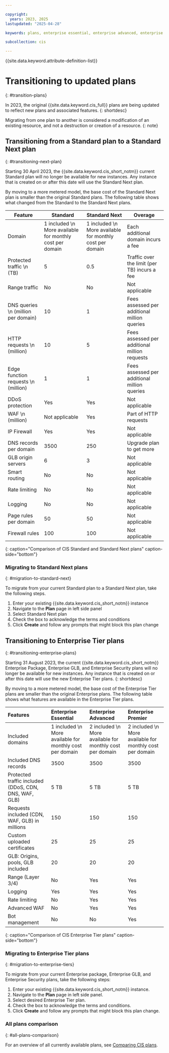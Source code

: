 ```yaml
---

copyright:
  years: 2023, 2025
lastupdated: "2025-04-28"

keywords: plans, enterprise essential, enterprise advanced, enterprise premier, standard next

subcollection: cis

---
```


{{site.data.keyword.attribute-definition-list}}

# Transitioning to updated plans
{: #transition-plans}

In 2023, the original {{site.data.keyword.cis_full}} plans are being updated to reflect new plans and associated features.
{: shortdesc}

Migrating from one plan to another is considered a modification of an existing resource, and not a destruction or creation of a resource.
{: note}

## Transitioning from a Standard plan to a Standard Next plan
{: #transitioning-next-plan}

Starting 30 April 2023, the {{site.data.keyword.cis_short_notm}} current Standard plan will no longer be available for new instances. Any instance that is created on or after this date will use the Standard Next plan.

By moving to a more metered model, the base cost of the Standard Next plan is smaller than the original Standard plans. The following table shows what changed from the Standard to the Standard Next plans.

|Feature|Standard|Standard Next|Overage|
|--------|-------------|-----|----|
|Domain|1 included  \n More available for monthly cost per domain|1 included  \n More available for monthly cost per domain|Each additional domain incurs a fee|
|Protected traffic  \n (TB)|5|0.5|Traffic over the limit (per TB) incurs a fee|
|Range traffic|No|No|Not applicable|
|DNS queries  \n (million per domain)| 10|1|Fees assessed per additional million queries|
|HTTP requests  \n (million)|10|5|Fees assessed per additional million requests|
|Edge function requests  \n (million)|1|1|Fees assessed per additional million queries|
|DDoS protection|Yes|Yes|Not applicable |
|WAF  \n (million)|Not applicable|Yes|Part of HTTP requests |
|IP Firewall|Yes|Yes|Not applicable |
|DNS records per domain|3500|250|Upgrade plan to get more|
|GLB origin servers|6|3|Not applicable|
|Smart routing|No|No|Not applicable|
|Rate limiting|No|No|Not applicable|
|Logging|No|No|Not applicable|
|Page rules per domain|50|50|Not applicable|
|Firewall rules|100|100|Not applicable|
{: caption="Comparison of CIS Standard and Standard Next plans" caption-side="bottom"}

### Migrating to Standard Next plans
{: #migration-to-standard-next}

To migrate from your current Standard plan to a Standard Next plan, take the following steps.

1. Enter your existing {{site.data.keyword.cis_short_notm}} instance
1. Navigate to the **Plan** page in left side panel
1. Select Standard Next plan
1. Check the box to acknowledge the terms and conditions
1. Click **Create** and follow any prompts that might block this plan change

## Transitioning to Enterprise Tier plans
{: #transitioning-enterprise-plans}

Starting 31 August 2023, the current {{site.data.keyword.cis_short_notm}} Enterprise Package, Enterprise GLB, and Enterprise Security plans will no longer be available for new instances. Any instance that is created on or after this date will use the new Enterprise Tier plans.
{: shortdesc}

By moving to a more metered model, the base cost of the Enterprise Tier plans are smaller than the original Enterprise plans. The following table shows what features are available in the Enterprise Tier plans.

|Features|Enterprise Essential|Enterprise Advanced|Enterprise Premier|
|:-------|:-------------------|:------------------|:-----------------|
|Included domains|1 included  \n More available for monthly cost per domain|2 included  \n More available for monthly cost per domain|2 included  \n More available for monthly cost per domain|
|Included DNS records|3500|3500|3500|
|Protected traffic included (DDoS, CDN, DNS, WAF, GLB)|5 TB|5 TB|5 TB|
|Requests included (CDN, WAF, GLB) in millions|150|150|150|
|Custom uploaded certificates|25|25|25|
|GLB: Origins, pools, GLB included|20|20|20|
|Range (Layer 3/4) | No | Yes | Yes |
|Logging| Yes | Yes | Yes |
|Rate limiting| No | Yes | Yes |
|Advanced WAF| No | Yes | Yes |
|Bot management| No | No | Yes |
{: caption="Comparison of CIS Enterprise Tier plans" caption-side="bottom"}

### Migrating to Enterprise Tier plans
{: #migration-to-enterprise-tiers}

To migrate from your current Enterprise package, Enterprise GLB, and Enterprise Security plans, take the following steps:

1. Enter your existing {{site.data.keyword.cis_short_notm}} instance.
1. Navigate to the **Plan** page in left side panel.
1. Select desired Enterprise Tier plan.
1. Check the box to acknowledge the terms and conditions.
1. Click **Create** and follow any prompts that might block this plan change.

### All plans comparison
{: #all-plans-comparison}

For an overview of all currently available plans, see [Comparing CIS plans](/docs/cis?topic=cis-cis-plan-comparison).
